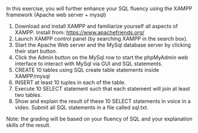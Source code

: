 In this exercise, you will further enhance your SQL fluency using the XAMPP framework (Apache web server + mysql)
1. Download and install XAMPP and familiarize yourself all aspects of XAMPP. Install from: https://www.apachefriends.org/
2. Launch XAMPP control panel (by searching XAMPP in the search box).
3. Start the Apache Web server and the MySql database server by clicking their start button.
4. Click the Admin button on the MySql row to start the phpMyAdmin web interface to interact with MySql via GUI and SQL statements. 
5. CREATE 10 tables using SQL create table statements inside XAMPP/mysql
6. INSERT at least 10 tuples in each of the table. 
7. Execute 10 SELECT statement such that each statement will join at least two tables.
8. Show and explain the result of these 10 SELECT statements in voice in a video. Submit all SQL statements in a file called sql.txt. 

Note: the grading will be based on your fluency of SQL and your explanation skills of the result. 
